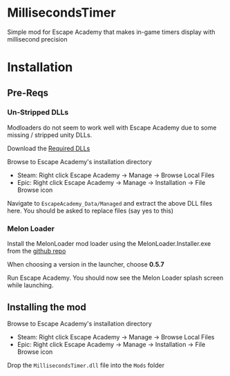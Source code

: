 # MillisecondsTimer
Simple mod for Escape Academy that makes in-game timers display with millisecond precision

# Installation
## Pre-Reqs
### Un-Stripped DLLs
Modloaders do not seem to work well with Escape Academy due to some missing / stripped unity DLLs.

Download the [Required DLLs](https://unity.bepinex.dev/corlibs/2020.3.40.zip)

Browse to Escape Academy's installation directory
- Steam: Right click Escape Academy -> Manage -> Browse Local Files
- Epic: Right click Escape Academy -> Manage -> Installation -> File Browse icon

Navigate to `EscapeAcademy_Data/Managed` and extract the above DLL files here. You should be asked to replace files (say yes to this)

### Melon Loader
Install the MelonLoader mod loader using the MelonLoader.Installer.exe from the [github repo](https://github.com/LavaGang/MelonLoader/releases)

When choosing a version in the launcher, choose **0.5.7**

Run Escape Academy. You should now see the Melon Loader splash screen while launching.

## Installing the mod

Browse to Escape Academy's installation directory
- Steam: Right click Escape Academy -> Manage -> Browse Local Files
- Epic: Right click Escape Academy -> Manage -> Installation -> File Browse icon

Drop the `MillisecondsTimer.dll` file into the `Mods` folder 
